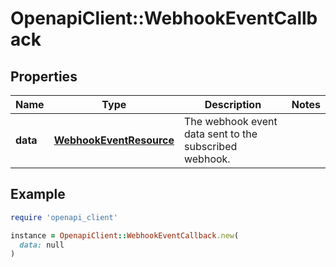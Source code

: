 # OpenapiClient::WebhookEventCallback

## Properties

| Name | Type | Description | Notes |
| ---- | ---- | ----------- | ----- |
| **data** | [**WebhookEventResource**](WebhookEventResource.md) | The webhook event data sent to the subscribed webhook.  |  |

## Example

```ruby
require 'openapi_client'

instance = OpenapiClient::WebhookEventCallback.new(
  data: null
)
```

